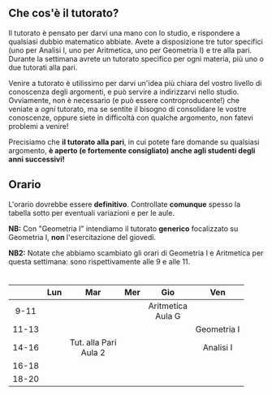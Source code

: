 
## Che cos'è il tutorato?

Il tutorato è pensato per darvi una mano con lo studio, e rispondere a qualsiasi dubbio matematico abbiate. Avete a disposizione tre tutor specifici (uno per Analisi I, uno per Aritmetica, uno per Geometria I) e tre alla pari. Durante la settimana avrete un tutorato specifico per ogni materia, più uno o due tutorati alla pari. 

Venire a tutorato è utilissimo per darvi un'idea più chiara del vostro livello di conoscenza degli argomenti, e può servire a indirizzarvi nello studio. Ovviamente, non è necessario (e può essere controproducente!) che veniate a _ogni_ tutorato, ma se sentite il bisogno di consolidare le vostre conoscenze, oppure siete in difficoltà con qualche argomento, non fatevi problemi a venire! 

Precisiamo che **il tutorato alla pari**, in cui potete fare domande su qualsiasi argomento, **è aperto (e fortemente consigliato) anche agli studenti degli anni successivi!**

## Orario

L'orario dovrebbe essere **definitivo**. Controllate **comunque** spesso la tabella sotto per eventuali variazioni e per le aule.

**NB:** Con "Geometria I" intendiamo il tutorato **generico** focalizzato su Geometria I, **non** l'esercitazione del giovedì.

**NB2:** Notate che abbiamo scambiato gli orari di Geometria I e Aritmetica per questa settimana: sono rispettivamente alle 9 e alle 11.

<div align="center" style="margin-top:1cm;">

|  | Lun | Mar | Mer | Gio | Ven |
|:---:|:---:|:---:|:---:|:---:|:---:|
|9-11| 	 |   |   | Aritmetica <br> Aula G |  |
|11-13|	 |   |   |  | Geometria I |
|14-16|	 | Tut. alla Pari <br> Aula 2 |   |  | Analisi I |
|16-18|	 |   |   |  |  | 
|18-20|  |   |   |  |  | 

</div>
